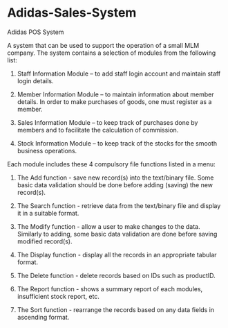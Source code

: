 # Adidas-Sales-System
Adidas POS System

A system that can be used to support the operation of a small MLM company. The system contains a selection of modules from the following list:

1. Staff Information Module – to add staff login account and maintain staff login details.

2. Member Information Module – to maintain information about member details. In order to make purchases of goods, one must register as a member.

3. Sales Information Module – to keep track of purchases done by members and to facilitate the calculation of commission.

4. Stock Information Module – to keep track of the stocks for the smooth business operations.


Each module includes these 4 compulsory file functions listed in a menu:

1. The Add function - save new record(s) into the text/binary file. Some basic data validation should be done before adding (saving) the new record(s).

2. The Search function - retrieve data from the text/binary file and display it in a suitable format.

3. The Modify function - allow a user to make changes to the data. Similarly to adding, some basic data validation are done before saving modified record(s).

4. The Display function - display all the records in an appropriate tabular format.

5. The Delete function - delete records based on IDs such as productID.

6. The Report function - shows a summary report of each modules, insufficient stock report, etc.

7. The Sort function - rearrange the records based on any data fields in ascending format.
